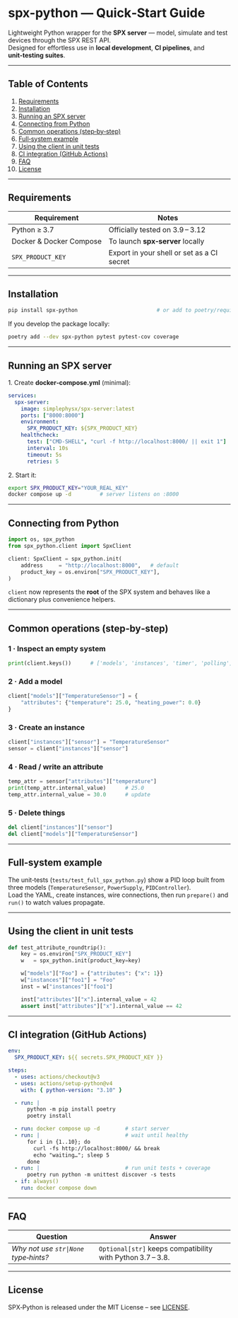 # spx-python &mdash; Quick‑Start Guide
Lightweight Python wrapper for the **SPX server** — model, simulate and test devices through the SPX REST API.  
Designed for effortless use in **local development**, **CI pipelines**, and **unit‑testing suites**.

---

## Table of Contents
1. [Requirements](#requirements)  
2. [Installation](#installation)  
3. [Running an SPX server](#running-an-spx-server)  
4. [Connecting from Python](#connecting-from-python)  
5. [Common operations (step‑by‑step)](#common-operations-step-by-step)  
6. [Full‑system example](#full-system-example)  
7. [Using the client in unit tests](#using-the-client-in-unit-tests)  
8. [CI integration (GitHub Actions)](#ci-integration-github-actions)  
9. [FAQ](#faq)  
10. [License](#license)  

---

## Requirements
| Requirement | Notes |
|-------------|-------|
| Python ≥ 3.7 | Officially tested on 3.9 – 3.12 |
| Docker & Docker Compose | To launch **spx‑server** locally |
| `SPX_PRODUCT_KEY` | Export in your shell or set as a CI secret |

---

## Installation
```bash
pip install spx-python                         # or add to poetry/requirements.txt
```

If you develop the package locally:
```bash
poetry add --dev spx-python pytest pytest-cov coverage
```

---

## Running an SPX server
1. Create **docker‑compose.yml** (minimal):
```yaml
services:
  spx-server:
    image: simplephysx/spx-server:latest
    ports: ["8000:8000"]
    environment:
      SPX_PRODUCT_KEY: ${SPX_PRODUCT_KEY}
    healthcheck:
      test: ["CMD-SHELL", "curl -f http://localhost:8000/ || exit 1"]
      interval: 10s
      timeout: 5s
      retries: 5
```
2. Start it:
```bash
export SPX_PRODUCT_KEY="YOUR_REAL_KEY"
docker compose up -d         # server listens on :8000
```

---

## Connecting from Python
```python
import os, spx_python
from spx_python.client import SpxClient

client: SpxClient = spx_python.init(
    address     = "http://localhost:8000",   # default
    product_key = os.environ["SPX_PRODUCT_KEY"],
)
```
`client` now represents the **root** of the SPX system and behaves like a dictionary plus convenience helpers.

---

## Common operations (step‑by‑step)

### 1&nbsp;· Inspect an empty system
```python
print(client.keys())      # ['models', 'instances', 'timer', 'polling']
```

### 2&nbsp;· Add a model
```python
client["models"]["TemperatureSensor"] = {
    "attributes": {"temperature": 25.0, "heating_power": 0.0}
}
```

### 3&nbsp;· Create an instance
```python
client["instances"]["sensor"] = "TemperatureSensor"
sensor = client["instances"]["sensor"]
```

### 4&nbsp;· Read / write an attribute
```python
temp_attr = sensor["attributes"]["temperature"]
print(temp_attr.internal_value)      # 25.0
temp_attr.internal_value = 30.0      # update
```

### 5&nbsp;· Delete things
```python
del client["instances"]["sensor"]
del client["models"]["TemperatureSensor"]
```

---

## Full‑system example
The unit‑tests (`tests/test_full_spx_python.py`) show a PID loop built from
three models (`TemperatureSensor`, `PowerSupply`, `PIDController`).  
Load the YAML, create instances, wire connections, then run `prepare()` and `run()` to watch values propagate.

---

## Using the client in unit tests
```python
def test_attribute_roundtrip():
    key = os.environ["SPX_PRODUCT_KEY"]
    w   = spx_python.init(product_key=key)

    w["models"]["Foo"] = {"attributes": {"x": 1}}
    w["instances"]["foo1"] = "Foo"
    inst = w["instances"]["foo1"]

    inst["attributes"]["x"].internal_value = 42
    assert inst["attributes"]["x"].internal_value == 42
```

---

## CI integration (GitHub Actions)
```yaml
env:
  SPX_PRODUCT_KEY: ${{ secrets.SPX_PRODUCT_KEY }}

steps:
  - uses: actions/checkout@v3
  - uses: actions/setup-python@v4
    with: { python-version: "3.10" }

  - run: |
      python -m pip install poetry
      poetry install

  - run: docker compose up -d        # start server
  - run: |                           # wait until healthy
      for i in {1..10}; do
        curl -fs http://localhost:8000/ && break
        echo "waiting…"; sleep 5
      done
  - run: |                           # run unit tests + coverage
      poetry run python -m unittest discover -s tests
  - if: always()
    run: docker compose down
```

---

## FAQ
| Question | Answer |
|----------|--------|
| *Why not use `str\|None` type‑hints?* | `Optional[str]` keeps compatibility with Python 3.7 – 3.8. |
---

## License
SPX‑Python is released under the MIT License – see [LICENSE](LICENSE).